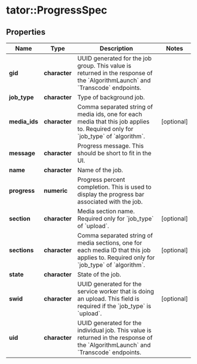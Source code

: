 # tator::ProgressSpec

## Properties
Name | Type | Description | Notes
------------ | ------------- | ------------- | -------------
**gid** | **character** | UUID generated for the job group. This value is returned in the response of the &#x60;AlgorithmLaunch&#x60; and &#x60;Transcode&#x60; endpoints. | 
**job_type** | **character** | Type of background job. | 
**media_ids** | **character** | Comma separated string of media ids, one for each media that this job applies to. Required only for &#x60;job_type&#x60; of &#x60;algorithm&#x60;. | [optional] 
**message** | **character** | Progress message. This should be short to fit in the UI. | 
**name** | **character** | Name of the job. | 
**progress** | **numeric** | Progress percent completion. This is used to display the progress bar associated with the job. | 
**section** | **character** | Media section name. Required only for &#x60;job_type&#x60; of &#x60;upload&#x60;. | [optional] 
**sections** | **character** | Comma separated string of media sections, one for each media ID that this job applies to. Required only for &#x60;job_type&#x60; of &#x60;algorithm&#x60;. | [optional] 
**state** | **character** | State of the job. | 
**swid** | **character** | UUID generated for the service worker that is doing an upload. This field is required if the &#x60;job_type&#x60; is &#x60;upload&#x60;. | [optional] 
**uid** | **character** | UUID generated for the individual job. This value is returned in the response of the &#x60;AlgorithmLaunch&#x60; and &#x60;Transcode&#x60; endpoints. | 


